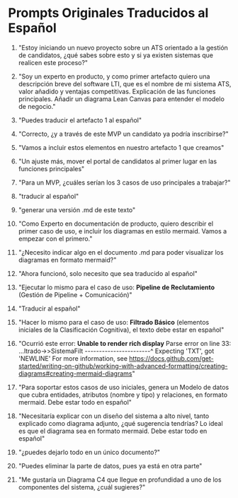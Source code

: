 # Prompts Originales Traducidos al Español

1. "Estoy iniciando un nuevo proyecto sobre un ATS orientado a la gestión de candidatos, ¿qué sabes sobre esto y si ya existen sistemas que realicen este proceso?"

2. "Soy un experto en producto, y como primer artefacto quiero una descripción breve del software LTI, que es el nombre de mi sistema ATS, valor añadido y ventajas competitivas. Explicación de las funciones principales. Añadir un diagrama Lean Canvas para entender el modelo de negocio."

3. "Puedes traducir el artefacto 1 al español"

4. "Correcto, ¿y a través de este MVP un candidato ya podría inscribirse?"

5. "Vamos a incluir estos elementos en nuestro artefacto 1 que creamos"

6. "Un ajuste más, mover el portal de candidatos al primer lugar en las funciones principales"

7. "Para un MVP, ¿cuáles serían los 3 casos de uso principales a trabajar?"

8. "traducir al español"

9. "generar una versión .md de este texto"

10. "Como Experto en documentación de producto, quiero describir el primer caso de uso, e incluir los diagramas en estilo mermaid. Vamos a empezar con el primero."

11. "¿Necesito indicar algo en el documento .md para poder visualizar los diagramas en formato mermaid?"

12. "Ahora funcionó, solo necesito que sea traducido al español"

13. "Ejecutar lo mismo para el caso de uso: **Pipeline de Reclutamiento** (Gestión de Pipeline + Comunicación)"

14. "Traducir al español"

15. "Hacer lo mismo para el caso de uso: **Filtrado Básico** (elementos iniciales de la Clasificación Cognitiva), el texto debe estar en español"

16. "Ocurrió este error: **Unable to render rich display**
Parse error on line 33: ...ltrado->>SistemaFilt -----------------------^ Expecting 'TXT', got 'NEWLINE' For more information, see https://docs.github.com/get-started/writing-on-github/working-with-advanced-formatting/creating-diagrams#creating-mermaid-diagrams"

17. "Para soportar estos casos de uso iniciales, genera un Modelo de datos que cubra entidades, atributos (nombre y tipo) y relaciones, en formato mermaid. Debe estar todo en español"

18. "Necesitaría explicar con un diseño del sistema a alto nivel, tanto explicado como diagrama adjunto, ¿qué sugerencia tendrías? Lo ideal es que el diagrama sea en formato mermaid. Debe estar todo en español"

19. "¿puedes dejarlo todo en un único documento?"

20. "Puedes eliminar la parte de datos, pues ya está en otra parte"

21. "Me gustaría un Diagrama C4 que llegue en profundidad a uno de los componentes del sistema, ¿cuál sugieres?"
